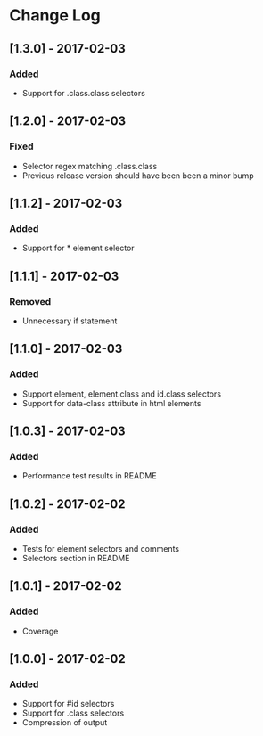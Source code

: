 # Change Log

## [1.3.0] - 2017-02-03
### Added
- Support for .class.class selectors

## [1.2.0] - 2017-02-03
### Fixed
- Selector regex matching .class.class
- Previous release version should have been been a minor bump

## [1.1.2] - 2017-02-03
### Added
- Support for * element selector

## [1.1.1] - 2017-02-03
### Removed
- Unnecessary if statement

## [1.1.0] - 2017-02-03
### Added
- Support element, element.class and id.class selectors
- Support for data-class attribute in html elements

## [1.0.3] - 2017-02-03
### Added
- Performance test results in README

## [1.0.2] - 2017-02-02
### Added
- Tests for element selectors and comments
- Selectors section in README

## [1.0.1] - 2017-02-02
### Added
- Coverage

## [1.0.0] - 2017-02-02
### Added
- Support for #id selectors
- Support for .class selectors
- Compression of output